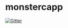 # monstercapp

[![Gitter](https://badges.gitter.im/monstercapp/Lobby.svg)](https://gitter.im/monstercapp/Lobby?utm_source=badge&utm_medium=badge&utm_campaign=pr-badge&utm_content=badge)